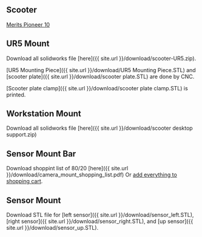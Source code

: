 ## Scooter
[Merits Pioneer 10](http://www.meritsusa.com/page/product_117.html)

## UR5 Mount
Download all solidworks file [here]({{ site.url }}/download/scooter-UR5.zip).

[UR5 Mounting Piece]({{ site.url }}/download/UR5 Mounting Piece.STL) and [scooter plate]({{ site.url }}/download/scooter plate.STL) are done by CNC.

[Scooter plate clamp]({{ site.url }}/download/scooter plate clamp.STL) is printed.

## Workstation Mount
Download all solidworks file [here]({{ site.url }}/download/scooter desktop support.zip)

## Sensor Mount Bar
Download shoppint list of 80/20 [here]({{ site.url }}/download/camera_mount_shopping_list.pdf)
Or [add everything to shopping cart](https://8020.net/wishlist/shared/allcart/code/679243918bb7b8d91e03796b379aaa3f/).

## Sensor Mount
Download STL file for [left sensor]({{ site.url }}/download/sensor_left.STL), [right sensor]({{ site.url }}/download/sensor_right.STL), and [up sensor]({{ site.url }}/download/sensor_up.STL).
